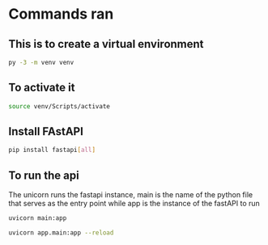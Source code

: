 # Commands ran

## This is to create a virtual environment

```bash
py -3 -m venv venv
```

## To activate it

```bash
source venv/Scripts/activate
```

## Install FAstAPI

```bash
pip install fastapi[all]
```

## To run the api

The unicorn runs the fastapi instance, main is the name of the python file that serves as the entry point while app is the instance of the fastAPI to run

```bash
uvicorn main:app
```

```bash
uvicorn app.main:app --reload
```